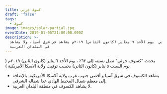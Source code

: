 ```yaml
---
title: كسوف جزئي
draft: 'false'
tags:
  - كسوف
image: images/solar-partial.jpg
eventDate: 2019-01-05T21:00:00.000Z
description: >-
  كسوف جزئي  يوم الأحد ٦ يناير (كانون الثاني) ٢٠١٩م يشاهد في شرق آسيا، ولا يشاهد
  في البلدان العربية
---
```

يحدث "كسوف جزئي" تصل نسبته إلى ٦٢٪ ، يوم الأحد ٦ يناير (كانون الثاني) ٢٠١٩م ( يوم السبت ٥ يناير (كانون الثاني) بحسب توقيت ولاية آلاسكا الأمريكية )

* يشاهد الكسوف في شرق آسيا و أقصى جنوب غرب ولاية آلاسكا الأمريكية، بالإضافة إلى معظم شمال المحيط الهادي عدا شماله الشرقي.
* لا يشاهد الكسوف في منطقة البلدان العربية.
